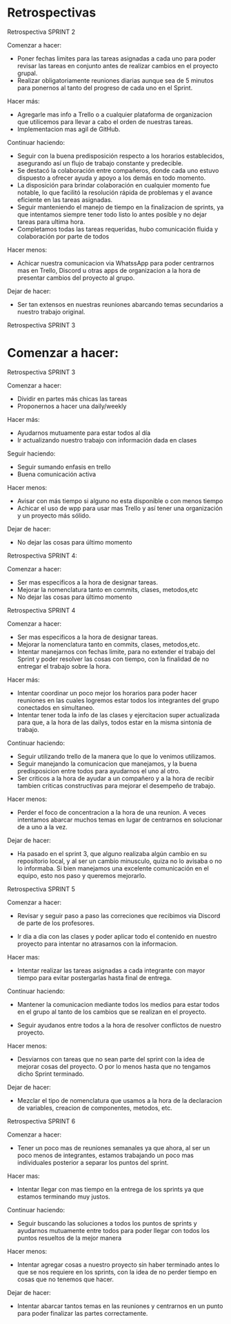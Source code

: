 # Retrospectivas

Retrospectiva SPRINT 2

Comenzar a hacer:

- Poner fechas limites para las tareas asignadas a cada uno para poder revisar las tareas
  en conjunto antes de realizar cambios en el proyecto grupal.
- Realizar obligatoriamente reuniones diarias aunque sea de 5 minutos para ponernos al tanto
  del progreso de cada uno en el Sprint.

Hacer más:

- Agregarle mas info a Trello o a cualquier plataforma de organizacion que utilicemos para
  llevar a cabo el orden de nuestras tareas.
- Implementacion mas agil de GitHub.

Continuar haciendo:

- Seguir con la buena predisposición respecto a los horarios establecidos, asegurando así un flujo de trabajo constante y predecible.
- Se destacó la colaboración entre compañeros, donde cada uno estuvo dispuesto a ofrecer ayuda y apoyo a los demás en todo momento.
- La disposición para brindar colaboración en cualquier momento fue notable, lo que facilitó la resolución rápida de problemas y el avance eficiente en las tareas asignadas.
- Seguir manteniendo el manejo de tiempo en la finalizacion de sprints, ya que intentamos
  siempre tener todo listo lo antes posible y no dejar tareas para ultima hora.
- Completamos todas las tareas requeridas, hubo comunicación fluida y colaboración por parte de todos

Hacer menos:

- Achicar nuestra comunicacion via WhatssApp para poder centrarnos mas en Trello, Discord u otras apps de organizacion a la hora de presentar cambios del proyecto al grupo.

Dejar de hacer:

- Ser tan extensos en nuestras reuniones abarcando temas secundarios a nuestro trabajo
  original.

Retrospectiva SPRINT 3

# Comenzar a hacer:

Retrospectiva SPRINT 3

Comenzar a hacer:

- Dividir en partes más chicas las tareas
- Proponernos a hacer una daily/weekly

Hacer más:

- Ayudarnos mutuamente para estar todos al día
- Ir actualizando nuestro trabajo con información dada en clases

Seguir haciendo:

- Seguir sumando enfasis en trello
- Buena comunicación activa

Hacer menos:

- Avisar con más tiempo si alguno no esta disponible o con menos tiempo
- Achicar el uso de wpp para usar mas Trello y así tener una organización y un proyecto más sólido.

Dejar de hacer:

- No dejar las cosas para último momento

Retrospectiva SPRINT 4:

Comenzar a hacer:

- Ser mas especificos a la hora de designar tareas.
- Mejorar la nomenclatura tanto en commits, clases, metodos,etc
- No dejar las cosas para último momento

Retrospectiva SPRINT 4

Comenzar a hacer:

- Ser mas especificos a la hora de designar tareas.
- Mejorar la nomenclatura tanto en commits, clases, metodos,etc.
- Intentar manejarnos con fechas limite, para no extender el trabajo del Sprint y poder resolver las cosas con tiempo, con la finalidad de no entregar el trabajo sobre la hora.

Hacer más:

- Intentar coordinar un poco mejor los horarios para poder hacer reuniones en las cuales logremos estar todos los integrantes del grupo conectados en simultaneo.
- Intentar tener toda la info de las clases y ejercitacion super actualizada para que, a la hora de las dailys, todos estar en la misma sintonia de trabajo.

Continuar haciendo:

- Seguir utilizando trello de la manera que lo que lo venimos utilizamos.
- Seguir manejando la comunicacion que manejamos, y la buena predisposicion entre todos para ayudarnos el uno al otro.
- Ser criticos a la hora de ayudar a un compañero y a la hora de recibir tambien criticas constructivas para mejorar el desempeño de trabajo.

Hacer menos:

- Perder el foco de concentracion a la hora de una reunion. A veces intentamos abarcar muchos temas en lugar de centrarnos en solucionar de a uno a la vez.

Dejar de hacer:

- Ha pasado en el sprint 3, que alguno realizaba algún cambio en su repositorio local, y al ser un cambio minusculo, quiza no lo avisaba o no lo informaba. Si bien manejamos una excelente comunicación en el equipo, esto nos paso y queremos mejorarlo.

Retrospectiva SPRINT 5

Comenzar a hacer:

- Revisar y seguir paso a paso las correciones que recibimos via Discord de parte de los profesores.

- Ir dia a dia con las clases y poder aplicar todo el contenido en nuestro proyecto para intentar no atrasarnos con la informacion.

Hacer mas:

- Intentar realizar las tareas asignadas a cada integrante con mayor tiempo para evitar postergarlas hasta final de entrega.

Continuar haciendo:

- Mantener la comunicacion mediante todos los medios para estar todos en el grupo al tanto de los cambios que se realizan en el proyecto.

- Seguir ayudanos entre todos a la hora de resolver conflictos de nuestro proyecto.

Hacer menos:

- Desviarnos con tareas que no sean parte del sprint con la idea de mejorar cosas del proyecto. O por lo menos hasta que no tengamos dicho Sprint terminado.

Dejar de hacer:

- Mezclar el tipo de nomenclatura que usamos a la hora de la declaracion de variables, creacion de componentes, metodos, etc.

Retrospectiva SPRINT 6

Comenzar a hacer:

- Tener un poco mas de reuniones semanales ya que ahora, al ser un poco menos de integrantes, estamos trabajando un poco mas individuales posterior a separar los puntos del sprint.

Hacer mas:

- Intentar llegar con mas tiempo en la entrega de los sprints ya que estamos terminando muy justos.

Continuar haciendo:

- Seguir buscando las soluciones a todos los puntos de sprints y ayudarnos mutuamente entre todos para poder llegar con todos los puntos resueltos de la mejor manera

Hacer menos:

- Intentar agregar cosas a nuestro proyecto sin haber terminado antes lo que se nos requiere en los sprints, con la idea de no perder tiempo en cosas que no tenemos que hacer.

Dejar de hacer:

- Intentar abarcar tantos temas en las reuniones y centrarnos en un punto para poder finalizar las partes correctamente.
